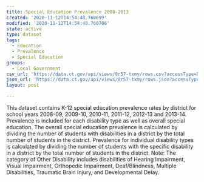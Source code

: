 ```yaml
---
title: Special Education Prevalence 2008-2013
created: '2020-11-12T14:54:48.760699'
modified: '2020-11-12T14:54:48.760706'
state: active
type: dataset
tags:
  - Education
  - Prevalence
  - Special Education
groups:
  - Local Government
csv_url: 'https://data.ct.gov/api/views/8r57-txmy/rows.csv?accessType=DOWNLOAD'
json_url: 'https://data.ct.gov/api/views/8r57-txmy/rows.json?accessType=DOWNLOAD'
layout: post

---
```

This dataset contains K-12 special education prevalence rates by district for school years 2008-09, 2009-10, 2010-11, 2011-12, 2012-13 and 2013-14. Prevalence is included for each disability type as well as overall special education. The overall special education prevalence is calculated by dividing the number of students with disabilities in a district by the total number of students in the district. Prevalence for individual disability types is calculated by dividing the number of students with the specific disability in a district by the total number of students in the district. Note: The category of Other Disability includes disabilities of Hearing Impairment, Visual Impairment, Orthopedic Impairment, Deaf/Blindness, Multiple Disabilities, Traumatic Brain Injury, and Developmental Delay.
